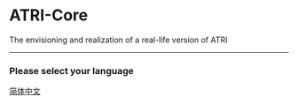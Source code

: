 # ATRI-Core
The envisioning and realization of a real-life version of ATRI

-------------
### Please select your language
[简体中文](https://atri.dormant.top/zh_CN/)
